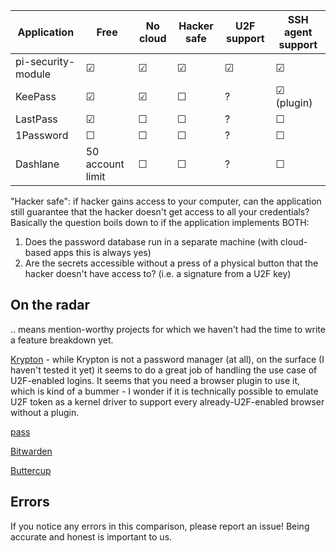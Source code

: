 
| Application        | Free            | No cloud | Hacker safe | U2F support | SSH agent support |
|--------------------|-----------------|----------|-------------|-------------|-------------------|
| pi-security-module | ☑              | ☑      | ☑         | ☑         | ☑               |
| KeePass            | ☑              | ☑      | ☐          | ?           | ☑ (plugin)      |
| LastPass           | ☑              | ☐       | ☐          | ?           | ☐                |
| 1Password          | ☐               | ☐       | ☐          | ?           | ☐               |
| Dashlane           | 50 account limit | ☐       | ☐          | ?           | ☐                |

"Hacker safe": if hacker gains access to your computer, can the application still guarantee
that the hacker doesn't get access to all your credentials? Basically the question boils
down to if the application implements BOTH:

1. Does the password database run in a separate machine (with cloud-based apps this is always yes)
2. Are the secrets accessible without a press of a physical button that the hacker doesn't 
   have access to? (i.e. a signature from a U2F key)


On the radar
------------

.. means mention-worthy projects for which we haven't had the time to write a feature
breakdown yet.

[Krypton](https://krypt.co/) - while Krypton is not a password manager (at all), on the
surface (I haven't tested it yet) it seems to do a great job of handling the use case of
U2F-enabled logins. It seems that you need a browser plugin to use it, which is kind of a
bummer - I wonder if it is technically possible to emulate U2F token as a kernel driver to
support every already-U2F-enabled browser without a plugin.

[pass](https://www.passwordstore.org/)

[Bitwarden](https://github.com/bitwarden/core)

[Buttercup](https://buttercup.pw/)


Errors
------

If you notice any errors in this comparison, please report an issue! Being accurate and
honest is important to us.
